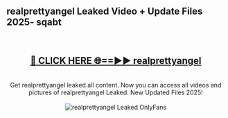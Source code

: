 <h2>realprettyangel Leaked Video + Update Files 2025- sqabt</h2>
<br>
<div align="center">
<h2><a href="https://libra.edu.pl?realprettyangel" rel="nofollow">🔴 CLICK HERE 🌐==►► realprettyangel</a></h2>
<br>
Get realprettyangel leaked all content. Now you can access all videos and pictures of realprettyangel Leaked. New Updated Files 2025!
<br>
<br>
<a href="https://libra.edu.pl?realprettyangel" rel="nofollow" data-target="animated-image.originalLink"><img src="https://i.ibb.co.com/WyWwxjT/player-gif2.gif" alt="realprettyangel Leaked OnlyFans" style="max-width: 100%; display: inline-block;" data-target="animated-image.originalImage"></a>
</div>
<br>